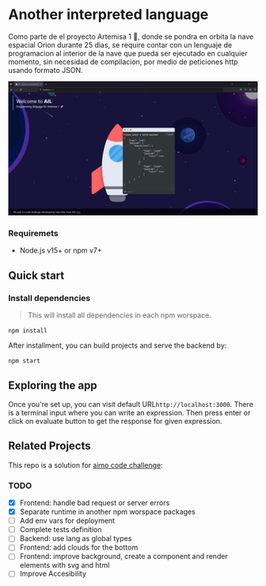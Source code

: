 # Another interpreted language
Como parte de el proyecto Artemisa 1 🚀, donde se pondra en orbita la nave espacial Orion durante 25 dias, se require contar con un lenguaje de programacion al interior de la nave que pueda ser ejecutado en cualquier momento, sin necesidad de compilacion, por medio de peticiones http usando formato JSON.

![screenshot](/images/screenshot-2.png)
### Requiremets
- Node.js v15+ or npm v7+

## Quick start
### Install dependencies
> This will install all dependencies in each npm worspace.
```
npm install
```

After installment, you can build projects and serve the backend by:
```
npm start
```
## Exploring the app
Once you're set up, you can visit default URL`http://localhost:3000`. There is a terminal input where you can write an expression. Then press enter or click on evaluate button to get the response for given expression.

## Related Projects
This repo is a solution for [aimo code challenge](https://github.com/aimo/challenges/tree/main):

### TODO
- [x] Frontend: handle bad request or server errors
- [x] Separate runtime in another npm worspace packages
- [ ] Add env vars for deployment
- [ ] Complete tests definition
- [ ] Backend: use lang as global types 
- [ ] Frontend: add clouds for the bottom
- [ ] Frontend: improve background, create a component and render elements with svg and html
- [ ] Improve Accesibility